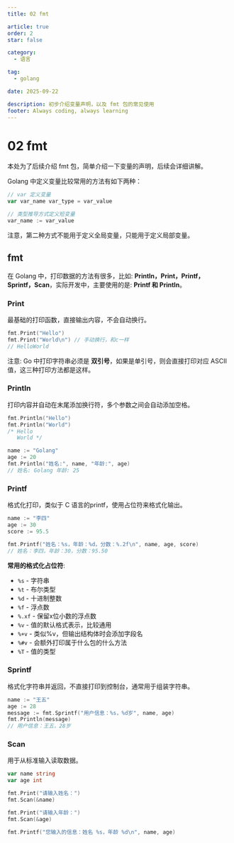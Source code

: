 ```yaml
---
title: 02 fmt

article: true
order: 2
star: false

category:
  - 语言

tag:
  - golang

date: 2025-09-22

description: 初步介绍变量声明，以及 fmt 包的常见使用
footer: Always coding, always learning
---
```


# 02 fmt

本处为了后续介绍 fmt 包，简单介绍一下变量的声明，后续会详细讲解。

Golang 中定义变量比较常用的方法有如下两种：

```go
// var 定义变量
var var_name var_type = var_value

// 类型推导方式定义短变量
var_name := var_value
```

注意，第二种方式不能用于定义全局变量，只能用于定义局部变量。

## fmt

在 Golang 中，打印数据的方法有很多，比如: **Println，Print，Printf，Sprintf，Scan**，实际开发中，主要使用的是: **Printf 和 Println**。

### Print

最基础的打印函数，直接输出内容，不会自动换行。

```go
fmt.Print("Hello")
fmt.Print("World\n") // 手动换行，和c一样
// HelloWorld
```

注意: Go 中打印字符串必须是 **双引号**，如果是单引号，则会直接打印对应 ASCII 值，这三种打印方法都是这样。

### Println

打印内容并自动在末尾添加换行符，多个参数之间会自动添加空格。

```go
fmt.Println("Hello")
fmt.Println("World")
/* Hello
   World */

name := "Golang"
age := 20
fmt.Println("姓名:", name, "年龄:", age)
// 姓名: Golang 年龄: 25
```

### Printf

格式化打印，类似于 C 语言的printf，使用占位符来格式化输出。

```go
name := "李四"
age := 30
score := 95.5

fmt.Printf("姓名：%s，年龄：%d，分数：%.2f\n", name, age, score)
// 姓名：李四，年龄：30，分数：95.50
```

**常用的格式化占位符**:

- `%s` - 字符串
- `%t` - 布尔类型
- `%d` - 十进制整数
- `%f` - 浮点数
- `%.xf` - 保留x位小数的浮点数
- `%v` - 值的默认格式表示，比较通用
- `%+v` - 类似%v，但输出结构体时会添加字段名
- `%#v` - 会额外打印属于什么包的什么方法
- `%T` - 值的类型

### Sprintf

格式化字符串并返回，不直接打印到控制台，通常用于组装字符串。

```go
name := "王五"
age := 28
message := fmt.Sprintf("用户信息：%s，%d岁", name, age)
fmt.Println(message)
// 用户信息：王五，28岁
```

### Scan

用于从标准输入读取数据。

```go
var name string
var age int

fmt.Print("请输入姓名：")
fmt.Scan(&name)

fmt.Print("请输入年龄：")
fmt.Scan(&age)

fmt.Printf("您输入的信息：姓名 %s，年龄 %d\n", name, age)
```
